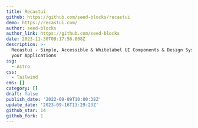 ```yaml
---
title: Recastui
github: https://github.com/seed-blocks/recastui
demo: https://recastui.com/
author: seed-blocks
author_link: https://github.com/seed-blocks
date: 2023-11-30T09:17:56.808Z
description: >-
  Recastui - Simple, Accessible & Whitelabel UI Components & Design System for
  your Applications
ssg:
  - Astro
css:
  - Tailwind
cms: []
category: []
draft: false
publish_date: '2022-09-09T10:00:38Z'
update_date: '2023-09-16T13:29:23Z'
github_star: 14
github_fork: 1
---
```

